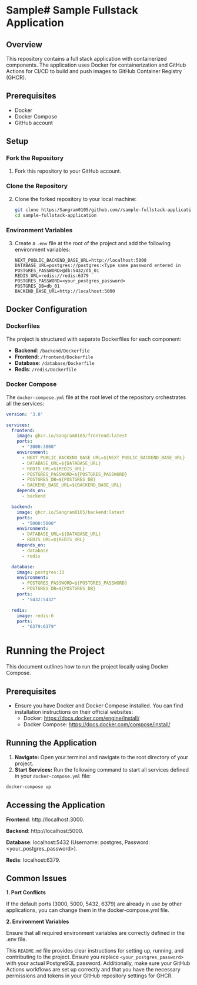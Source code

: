 # Sample# Sample Fullstack Application



## Overview

This repository contains a full stack application with containerized components. The application uses Docker for containerization and GitHub Actions for CI/CD to build and push images to GitHub Container Registry (GHCR).

## Prerequisites

- Docker
- Docker Compose
- GitHub account

## Setup

### Fork the Repository

1. Fork this repository to your GitHub account.

### Clone the Repository

2. Clone the forked repository to your local machine:

    ```bash
    git clone https:/Sangram0105/github.com//sample-fullstack-application.git
    cd sample-fullstack-application
    ```

### Environment Variables

3. Create a `.env` file at the root of the project and add the following environment variables:

    ```dotenv
    NEXT_PUBLIC_BACKEND_BASE_URL=http://localhost:5000
    DATABASE_URL=postgres://postgres:<Type same password entered in POSTGRES_PASSWORD>@db:5432/db_01
    REDIS_URL=redis://redis:6379
    POSTGRES_PASSWORD=<your_postgres_password>
    POSTGRES_DB=db_01
    BACKEND_BASE_URL=http://localhost:5000
    ```

## Docker Configuration

### Dockerfiles

The project is structured with separate Dockerfiles for each component:

- **Backend**: `/backend/Dockerfile`
- **Frontend**: `/frontend/Dockerfile`
- **Database**: `/database/Dockerfile`
- **Redis**: `/redis/Dockerfile`

### Docker Compose

The `docker-compose.yml` file at the root level of the repository orchestrates all the services:

```yaml
version: '3.8'

services:
  frontend:
    image: ghcr.io/Sangram0105/frontend:latest
    ports:
      - "3000:3000"
    environment:
      - NEXT_PUBLIC_BACKEND_BASE_URL=${NEXT_PUBLIC_BACKEND_BASE_URL}
      - DATABASE_URL=${DATABASE_URL}
      - REDIS_URL=${REDIS_URL}
      - POSTGRES_PASSWORD=${POSTGRES_PASSWORD}
      - POSTGRES_DB=${POSTGRES_DB}
      - BACKEND_BASE_URL=${BACKEND_BASE_URL}
    depends_on:
      - backend

  backend:
    image: ghcr.io/Sangram0105/backend:latest
    ports:
      - "5000:5000"
    environment:
      - DATABASE_URL=${DATABASE_URL}
      - REDIS_URL=${REDIS_URL}
    depends_on:
      - database
      - redis

  database:
    image: postgres:13
    environment:
      - POSTGRES_PASSWORD=${POSTGRES_PASSWORD}
      - POSTGRES_DB=${POSTGRES_DB}
    ports:
      - "5432:5432"

  redis:
    image: redis:6
    ports:
      - "6379:6379"
```
# Running the Project

This document outlines how to run the project locally using Docker Compose.

## Prerequisites

* Ensure you have Docker and Docker Compose installed. You can find installation instructions on their official websites:
    * Docker: https://docs.docker.com/engine/install/
    * Docker Compose: https://docs.docker.com/compose/install/

## Running the Application

1. **Navigate:** Open your terminal and navigate to the root directory of your project.
2. **Start Services:** Run the following command to start all services defined in your `docker-compose.yml` file:

```bash
docker-compose up

```
## Accessing the Application

**Frontend**: http://localhost:3000.

**Backend**: http://localhost:5000.

**Database**: localhost:5432 (Username: postgres, Password: <your_postgres_password>).

**Redis**: localhost:6379.

## Common Issues
**1. Port Conflicts**

If the default ports (3000, 5000, 5432, 6379) are already in use by other applications, you can change them in the docker-compose.yml file.

**2. Environment Variables**

Ensure that all required environment variables are correctly defined in the .env file.



This `README.md` file provides clear instructions for setting up, running, and contributing to the project. Ensure you replace `<your_postgres_password>` with your actual PostgreSQL password. Additionally, make sure your GitHub Actions workflows are set up correctly and that you have the necessary permissions and tokens in your GitHub repository settings for GHCR.



